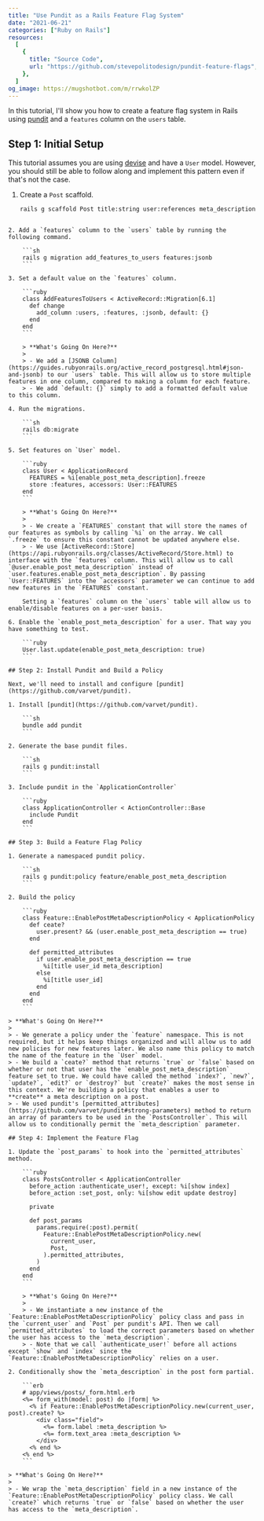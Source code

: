 ```yaml
---
title: "Use Pundit as a Rails Feature Flag System"
date: "2021-06-21"
categories: ["Ruby on Rails"]
resources:
  [
    {
      title: "Source Code",
      url: "https://github.com/stevepolitodesign/pundit-feature-flags",
    },
  ]
og_image: https://mugshotbot.com/m/rrwkolZP
---
```


In this tutorial, I'll show you how to create a feature flag system in Rails using [pundit](https://github.com/varvet/pundit) and a `features` column on the `users` table.

## Step 1: Initial Setup

This tutorial assumes you are using [devise](https://github.com/heartcombo/devise) and have a `User` model. However, you should still be able to follow along and implement this pattern even if that's not the case.

1. Create a `Post` scaffold.

   ```sh
   rails g scaffold Post title:string user:references meta_description:text
   ```

````

2. Add a `features` column to the `users` table by running the following command.

    ```sh
    rails g migration add_features_to_users features:jsonb
    ```

3. Set a default value on the `features` column.

    ```ruby
    class AddFeaturesToUsers < ActiveRecord::Migration[6.1]
      def change
        add_column :users, :features, :jsonb, default: {}
      end
    end
    ```

    > **What's Going On Here?**
    >
    > - We add a [JSONB Column](https://guides.rubyonrails.org/active_record_postgresql.html#json-and-jsonb) to our `users` table. This will allow us to store multiple features in one column, compared to making a column for each feature.
    > - We add `default: {}` simply to add a formatted default value to this column.

4. Run the migrations.

    ```sh
    rails db:migrate
    ```

5. Set features on `User` model.

    ```ruby
    class User < ApplicationRecord
      FEATURES = %i[enable_post_meta_description].freeze
      store :features, accessors: User::FEATURES
    end
    ```

    > **What's Going On Here?**
    >
    > - We create a `FEATURES` constant that will store the names of our features as symbols by calling `%i` on the array. We call `.freeze` to ensure this constant cannot be updated anywhere else.
    > - We use [ActiveRecord::Store](https://api.rubyonrails.org/classes/ActiveRecord/Store.html) to interface with the `features` column. This will allow us to call `@user.enable_post_meta_description` instead of `user.features.enable_post_meta_description`. By passing `User::FEATURES` into the `accessors` parameter we can continue to add new features in the `FEATURES` constant.

    Setting a `features` column on the `users` table will allow us to enable/disable features on a per-user basis.

6. Enable the `enable_post_meta_description` for a user. That way you have something to test.

    ```ruby
    User.last.update(enable_post_meta_description: true)
    ```

## Step 2: Install Pundit and Build a Policy

Next, we'll need to install and configure [pundit](https://github.com/varvet/pundit).

1. Install [pundit](https://github.com/varvet/pundit).

    ```sh
    bundle add pundit
    ```

2. Generate the base pundit files.

    ```sh
    rails g pundit:install
    ```

3. Include pundit in the `ApplicationController`

    ```ruby
    class ApplicationController < ActionController::Base
      include Pundit
    end
    ```

## Step 3: Build a Feature Flag Policy

1. Generate a namespaced pundit policy.

    ```sh
    rails g pundit:policy feature/enable_post_meta_description
    ```

2. Build the policy

    ```ruby
    class Feature::EnablePostMetaDescriptionPolicy < ApplicationPolicy
      def ceate?
        user.present? && (user.enable_post_meta_description == true)
      end

      def permitted_attributes
        if user.enable_post_meta_description == true
          %i[title user_id meta_description]
        else
          %i[title user_id]
        end
      end
    end
    ```

> **What's Going On Here?**
>
> - We generate a policy under the `feature` namespace. This is not required, but it helps keep things organized and will allow us to add new policies for new features later. We also name this policy to match the name of the feature in the `User` model.
> - We build a `ceate?` method that returns `true` or `false` based on whether or not that user has the `enable_post_meta_description` feature set to true. We could have called the method `index?`, `new?`, `update?`, `edit?` or `destroy?` but `create?` makes the most sense in this context. We're building a policy that enables a user to **create** a meta description on a post.
> - We used pundit's [permitted_attributes](https://github.com/varvet/pundit#strong-parameters) method to return an array of paramters to be used in the `PostsController`. This will allow us to conditionally permit the `meta_description` parameter.

## Step 4: Implement the Feature Flag

1. Update the `post_params` to hook into the `permitted_attributes` method.

    ```ruby
    class PostsController < ApplicationController
      before_action :authenticate_user!, except: %i[show index]
      before_action :set_post, only: %i[show edit update destroy]

      private

      def post_params
        params.require(:post).permit(
          Feature::EnablePostMetaDescriptionPolicy.new(
            current_user,
            Post,
          ).permitted_attributes,
        )
      end
    end
    ```

    > **What's Going On Here?**
    >
    > - We instantiate a new instance of the `Feature::EnablePostMetaDescriptionPolicy` policy class and pass in the `current_user` and `Post` per pundit's API. Then we call `permitted_attributes` to load the correct parameters based on whether the user has access to the `meta_description`.
    > - Note that we call `authenticate_user!` before all actions except `show` and `index` since the `Feature::EnablePostMetaDescriptionPolicy` relies on a user.

2. Conditionally show the `meta_description` in the post form partial.

    ```erb
    # app/views/posts/_form.html.erb
    <%= form_with(model: post) do |form| %>
      <% if Feature::EnablePostMetaDescriptionPolicy.new(current_user, post).create? %>
        <div class="field">
          <%= form.label :meta_description %>
          <%= form.text_area :meta_description %>
        </div>
      <% end %>
    <% end %>
    ```

> **What's Going On Here?**
>
> - We wrap the `meta_description` field in a new instance of the `Feature::EnablePostMetaDescriptionPolicy` policy class. We call `create?` which returns `true` or `false` based on whether the user has access to the `meta_description`.
````
